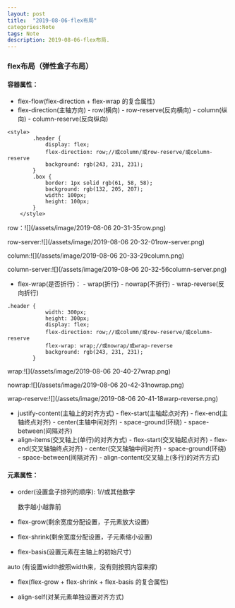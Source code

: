 ```yaml
---
layout: post
title:  "2019-08-06-flex布局"
categories:Note
tags: Note
description: 2019-08-06-flex布局.
---
```


### flex布局（弹性盒子布局）

#### 容器属性：

- flex-flow(flex-direction + flex-wrap 的复合属性)
- flex-direction(主轴方向)
    		- row(横向)
              	- row-reserve(反向横向)
                  	- column(纵向)
            - column-reserve(反向纵向)

```
<style>
        .header {
            display: flex;
            flex-direction: row;//或column/或row-reserve/或column-reserve
            background: rgb(243, 231, 231);
        }
        .box {
            border: 1px solid rgb(61, 58, 58);
            background: rgb(132, 205, 207);
            width: 100px;
            height: 100px;
        }
    </style>
```

row：![](/assets/image/2019-08-06 20-31-35row.png)

row-server:![](/assets/image/2019-08-06 20-32-01row-server.png)

column:![](/assets/image/2019-08-06 20-33-29column.png)

column-server:![](/assets/image/2019-08-06 20-32-56column-server.png)

 - flex-wrap(是否折行)：
    		- wrap(折行)
        	- nowrap(不折行)
          	- wrap-reverse(反向折行)

```
.header {
            width: 300px;
            height: 300px;
            display: flex;
            flex-direction: row;//或column/或row-reserve/或column-reserve
            flex-wrap: wrap;//或nowrap/或wrap-reverse
            background: rgb(243, 231, 231);
        }
```

wrap:![](/assets/image/2019-08-06 20-40-27wrap.png)

nowrap:![](/assets/image/2019-08-06 20-42-31nowrap.png)

wrap-reserve:![](/assets/image/2019-08-06 20-41-18warp-reverse.png)

 - justify-content(主轴上的对齐方式)
		- flex-start(主轴起点对齐)
      	- flex-end(主轴终点对齐)
      	- center(主轴中间对齐)
      	- space-ground(环绕)
      	- space-between(间隔对齐)
 - align-items(交叉轴上(单行)的对齐方式)
    	- flex-start(交叉轴起点对齐)
        - flex-end(交叉轴轴终点对齐)
        - center(交叉轴轴中间对齐)
        - space-ground(环绕)
        - space-between(间隔对齐)
		- align-content(交叉轴上(多行)的对齐方式)

#### 元素属性：

- order(设置盒子排列的顺序): 1//或其他数字

  数字越小越靠前

- flex-grow(剩余宽度分配设置，子元素放大设置)

- flex-shrink(剩余宽度分配设置，子元素缩小设置)

- flex-basis(设置元素在主轴上的初始尺寸)

auto (有设置width按照width来，没有则按照内容来撑)

- flex(flex-grow + flex-shrink + flex-basis 的复合属性)

- align-self(对某元素单独设置对齐方式)



